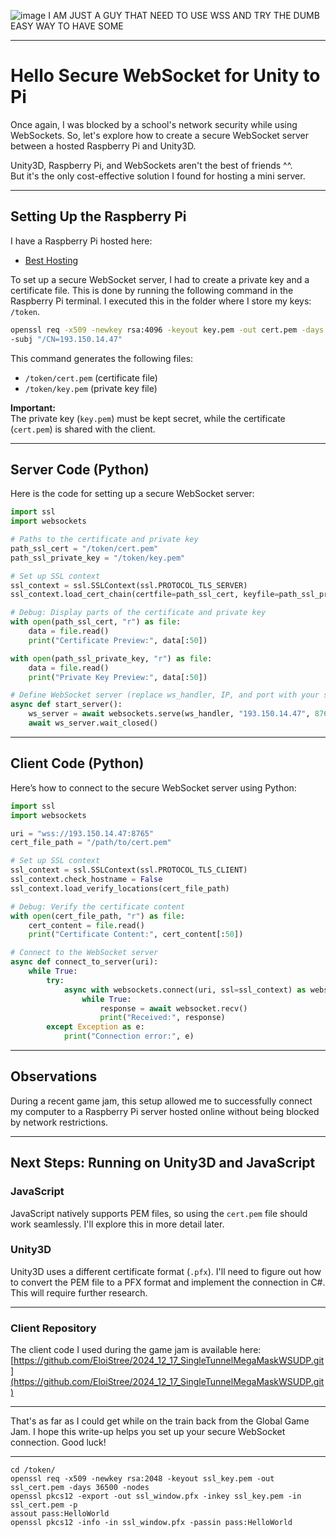 ![image](https://github.com/user-attachments/assets/5ca14c97-3739-46f7-8e1e-999f4ff30038)
I AM JUST A GUY THAT NEED TO USE WSS AND TRY THE DUMB EASY WAY TO HAVE SOME

-----------------------------------------


# Hello Secure WebSocket for Unity to Pi

Once again, I was blocked by a school's network security while using WebSockets. So, let's explore how to create a secure WebSocket server between a hosted Raspberry Pi and Unity3D.

Unity3D, Raspberry Pi, and WebSockets aren't the best of friends ^^.  
But it's the only cost-effective solution I found for hosting a mini server.

---

## Setting Up the Raspberry Pi

I have a Raspberry Pi hosted here:  
- [Best Hosting](https://best-hosting.cz/en/login)

To set up a secure WebSocket server, I had to create a private key and a certificate file. This is done by running the following command in the Raspberry Pi terminal. I executed this in the folder where I store my keys: `/token`.

```bash
openssl req -x509 -newkey rsa:4096 -keyout key.pem -out cert.pem -days 365 -nodes \
-subj "/CN=193.150.14.47"
```

This command generates the following files:
- `/token/cert.pem` (certificate file)
- `/token/key.pem` (private key file)

**Important:**  
The private key (`key.pem`) must be kept secret, while the certificate (`cert.pem`) is shared with the client.

---

## Server Code (Python)

Here is the code for setting up a secure WebSocket server:

```python
import ssl
import websockets

# Paths to the certificate and private key
path_ssl_cert = "/token/cert.pem"
path_ssl_private_key = "/token/key.pem"

# Set up SSL context
ssl_context = ssl.SSLContext(ssl.PROTOCOL_TLS_SERVER)
ssl_context.load_cert_chain(certfile=path_ssl_cert, keyfile=path_ssl_private_key)

# Debug: Display parts of the certificate and private key
with open(path_ssl_cert, "r") as file:
    data = file.read()
    print("Certificate Preview:", data[:50])

with open(path_ssl_private_key, "r") as file:
    data = file.read()
    print("Private Key Preview:", data[:50])

# Define WebSocket server (replace ws_handler, IP, and port with your setup)
async def start_server():
    ws_server = await websockets.serve(ws_handler, "193.150.14.47", 8765, ssl=ssl_context)
    await ws_server.wait_closed()
```

---

## Client Code (Python)

Here’s how to connect to the secure WebSocket server using Python:

```python
import ssl
import websockets

uri = "wss://193.150.14.47:8765"
cert_file_path = "/path/to/cert.pem"

# Set up SSL context
ssl_context = ssl.SSLContext(ssl.PROTOCOL_TLS_CLIENT)
ssl_context.check_hostname = False
ssl_context.load_verify_locations(cert_file_path)

# Debug: Verify the certificate content
with open(cert_file_path, "r") as file:
    cert_content = file.read()
    print("Certificate Content:", cert_content[:50])

# Connect to the WebSocket server
async def connect_to_server(uri):
    while True:
        try:
            async with websockets.connect(uri, ssl=ssl_context) as websocket:
                while True:
                    response = await websocket.recv()
                    print("Received:", response)
        except Exception as e:
            print("Connection error:", e)
```

---

## Observations

During a recent game jam, this setup allowed me to successfully connect my computer to a Raspberry Pi server hosted online without being blocked by network restrictions.  

---

## Next Steps: Running on Unity3D and JavaScript

### JavaScript  
JavaScript natively supports PEM files, so using the `cert.pem` file should work seamlessly. I'll explore this in more detail later.

### Unity3D  
Unity3D uses a different certificate format (`.pfx`). I'll need to figure out how to convert the PEM file to a PFX format and implement the connection in C#. This will require further research.

---

### Client Repository  
The client code I used during the game jam is available here:  
[https://github.com/EloiStree/2024_12_17_SingleTunnelMegaMaskWSUDP.git](https://github.com/EloiStree/2024_12_17_SingleTunnelMegaMaskWSUDP.git)

---

That's as far as I could get while on the train back from the Global Game Jam. I hope this write-up helps you set up your secure WebSocket connection. Good luck!



---------------

```
cd /token/
openssl req -x509 -newkey rsa:2048 -keyout ssl_key.pem -out ssl_cert.pem -days 36500 -nodes
openssl pkcs12 -export -out ssl_window.pfx -inkey ssl_key.pem -in ssl_cert.pem -p
assout pass:HelloWorld  
openssl pkcs12 -info -in ssl_window.pfx -passin pass:HelloWorld
```
